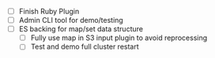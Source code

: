 * [ ] Finish Ruby Plugin
* [ ] Admin CLI tool for demo/testing
* [ ] ES backing for map/set data structure 
   * [ ] Fully use map in S3 input plugin to avoid reprocessing
   * [ ] Test and demo full cluster restart  
